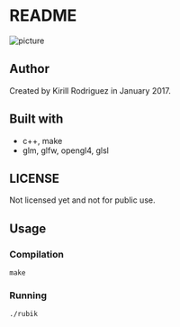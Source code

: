 # README

![picture](./_Icon.gif)

## Author

Created by Kirill Rodriguez in January 2017.

## Built with

* c++, make
* glm, glfw, opengl4, glsl

## LICENSE

Not licensed yet and not for public use.

## Usage

### Compilation

	make

### Running

	./rubik

